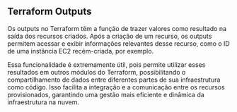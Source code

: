 ## Terraform Outputs

Os outputs no Terraform têm a função de trazer valores como resultado na saída dos recursos criados. Após a criação de um recurso, os outputs permitem acessar e exibir informações relevantes desse recurso, como o ID de uma instância EC2 recém-criada, por exemplo.

Essa funcionalidade é extremamente útil, pois permite utilizar esses resultados em outros módulos do Terraform, possibilitando o compartilhamento de dados entre diferentes partes de sua infraestrutura como código. Isso facilita a integração e a comunicação entre os recursos provisionados, garantindo uma gestão mais eficiente e dinâmica da infraestrutura na nuvem.
